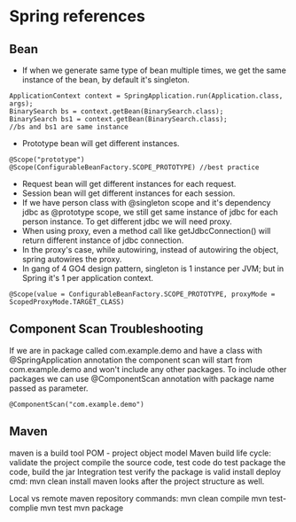 # Spring references

## Bean

- If when we generate same type of bean multiple times, we get the same instance of the bean, by default it's singleton.

```
ApplicationContext context = SpringApplication.run(Application.class, args);
BinarySearch bs = context.getBean(BinarySearch.class);
BinarySearch bs1 = context.getBean(BinarySearch.class);
//bs and bs1 are same instance
```

- Prototype bean will get different instances.

```
@Scope("prototype")
@Scope(ConfigurableBeanFactory.SCOPE_PROTOTYPE) //best practice
```

- Request bean will get different instances for each request.
- Session bean will get different instances for each session.
- If we have person class with @singleton scope and it's dependency jdbc as @prototype scope, we still get same instance of jdbc for each person instance. To get different jdbc we will need proxy.
- When using proxy, even a method call like getJdbcConnection() will return different instance of jdbc connection.
- In the proxy's case, while autowiring, instead of autowiring the object, spring autowires the proxy.
- In gang of 4 GO4 design pattern, singleton is 1 instance per JVM; but in Spring it's 1 per application context.

```
@Scope(value = ConfigurableBeanFactory.SCOPE_PROTOTYPE, proxyMode = ScopedProxyMode.TARGET_CLASS)
```
  
## Component Scan Troubleshooting
If we are in package called com.example.demo and have a class with @SpringApplication annotation
the component scan will start from com.example.demo and won't include any other packages. 
To include other packages we can use @ComponentScan annotation with package name passed as parameter.
```
@ComponentScan("com.example.demo")
```
## Maven
maven is a build tool
POM - project object model
Maven build life cycle:
    validate the project
    compile the source code, test code
    do test
    package the code, build the jar
    Integration test
    verify the package is valid
    install
    deploy
cmd: mvn clean install
maven looks after the project structure as well.

Local vs remote maven repository
commands:
    mvn clean compile
    mvn test-complie
    mvn test
    mvn package